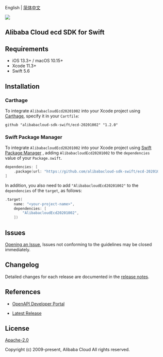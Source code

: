 English | [简体中文](README-CN.md)

![](https://aliyunsdk-pages.alicdn.com/icons/AlibabaCloud.svg)

## Alibaba Cloud ecd SDK for Swift

## Requirements

- iOS 13.3+ / macOS 10.15+
- Xcode 11.3+
- Swift 5.6

## Installation

### Carthage

To integrate `AlibabacloudEcd20201002` into your Xcode project using [Carthage](https://github.com/Carthage/Carthage), specify it in your `Cartfile`:

```ogdl
github "alibabacloud-sdk-swift/ecd-20201002" "1.2.0"
```

### Swift Package Manager

To integrate `AlibabacloudEcd20201002` into your Xcode project using [Swift Package Manager](https://swift.org/package-manager/) , adding `AlibabacloudEcd20201002` to the `dependencies` value of your `Package.swift`.

```swift
dependencies: [
    .package(url: "https://github.com/alibabacloud-sdk-swift/ecd-20201002.git", from: "1.2.0")
]
```

In addition, you also need to add `"AlibabacloudEcd20201002"` to the `dependencies` of the `target`, as follows:

```swift
.target(
    name: "<your-project-name>",
    dependencies: [
        "AlibabacloudEcd20201002",
    ])
```

## Issues

[Opening an Issue](https://github.com/alibabacloud-sdk-swift/ecd-20201002/issues/new), Issues not conforming to the guidelines may be closed immediately.

## Changelog

Detailed changes for each release are documented in the [release notes](./ChangeLog.txt).

## References

* [OpenAPI Developer Portal](https://next.api.alibabacloud.com/home)
- [Latest Release](https://github.com/alibabacloud-sdk-swift/ecd-20201002)

## License

[Apache-2.0](http://www.apache.org/licenses/LICENSE-2.0)

Copyright (c) 2009-present, Alibaba Cloud All rights reserved.
